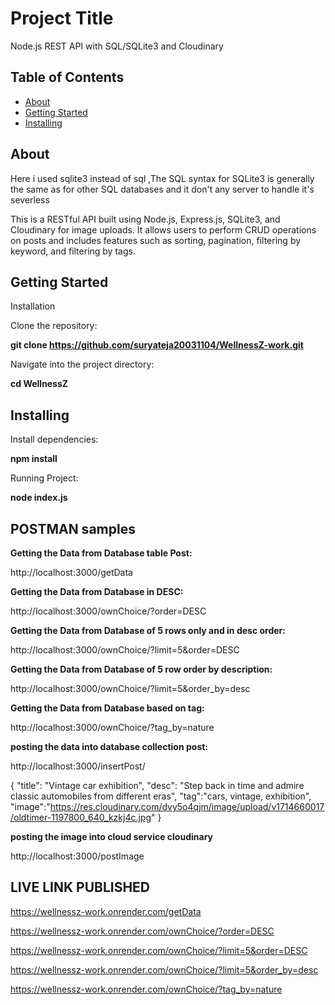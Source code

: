 # Project Title 
Node.js REST API with SQL/SQLite3 and Cloudinary

## Table of Contents

- [About](#about)
- [Getting Started](#getting_started)
- [Installing](#installing)


## About
Here i used sqlite3 instead of sql ,The SQL syntax for SQLite3 is generally the same as for other SQL databases and it don't any server to handle it's severless

This is a RESTful API built using Node.js, Express.js, SQLite3, and Cloudinary for image uploads. 
It allows users to perform CRUD operations on posts and includes features such as sorting, pagination, filtering by keyword, and filtering by tags.

## Getting Started
Installation

Clone the repository:

**git clone https://github.com/suryateja20031104/WellnessZ-work.git**

Navigate into the project directory:

**cd WellnessZ**

## Installing

Install dependencies:

**npm install**

Running Project:

**node index.js**

## POSTMAN samples

**Getting the Data from Database table Post:**

http://localhost:3000/getData

**Getting the Data from Database in DESC:**

http://localhost:3000/ownChoice/?order=DESC

**Getting the Data from Database of 5 rows only and in desc order:**

http://localhost:3000/ownChoice/?limit=5&order=DESC

**Getting the Data from Database of 5 row order by description:**

http://localhost:3000/ownChoice/?limit=5&order_by=desc


**Getting the Data from Database based on tag:**

http://localhost:3000/ownChoice/?tag_by=nature


**posting the data into database collection post:**

http://localhost:3000/insertPost/

{
  "title": "Vintage car exhibition",
  "desc": "Step back in time and admire classic automobiles from different eras",
  "tag":"cars, vintage, exhibition",
  "image":"https://res.cloudinary.com/dvy5o4qjm/image/upload/v1714660017/oldtimer-1197800_640_kzkj4c.jpg"
}

**posting the image into cloud service cloudinary**

http://localhost:3000/postImage

## LIVE LINK PUBLISHED

https://wellnessz-work.onrender.com/getData

https://wellnessz-work.onrender.com/ownChoice/?order=DESC

https://wellnessz-work.onrender.com/ownChoice/?limit=5&order=DESC

https://wellnessz-work.onrender.com/ownChoice/?limit=5&order_by=desc

https://wellnessz-work.onrender.com/ownChoice/?tag_by=nature




